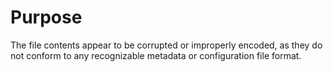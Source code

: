 # Purpose
The file contents appear to be corrupted or improperly encoded, as they do not conform to any recognizable metadata or configuration file format.
